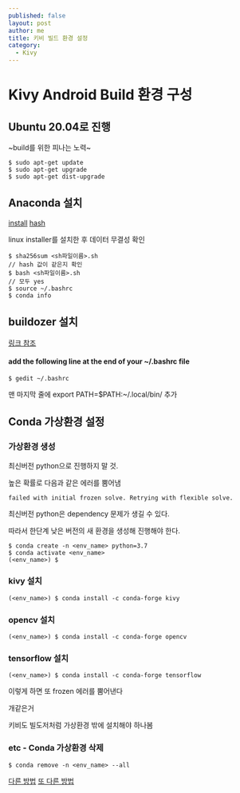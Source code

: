 ```yaml
---
published: false
layout: post
author: me
title: 키비 빌드 환경 설정
category:
  - Kivy
---
```

# Kivy Android Build 환경 구성

## Ubuntu 20.04로 진행

~build를 위한 피나는 노력~

```
$ sudo apt-get update
$ sudo apt-get upgrade
$ sudo apt-get dist-upgrade
```

## Anaconda 설치

[install](https://www.anaconda.com/products/individual)
[hash](https://docs.anaconda.com/anaconda/install/hashes/all/)

linux installer를 설치한 후 데이터 무결성 확인
```
$ sha256sum <sh파일이름>.sh
// hash 값이 같은지 확인
$ bash <sh파일이름>.sh
// 모두 yes
$ source ~/.bashrc
$ conda info
```

## buildozer 설치

[링크 참조](https://buildozer.readthedocs.io/en/latest/installation.html)

#### add the following line at the end of your ~/.bashrc file

```
$ gedit ~/.bashrc
```

맨 마지막 줄에 export PATH=$PATH:~/.local/bin/ 추가

## Conda 가상환경 설정

### 가상환경 생성

최신버전 python으로 진행하지 말 것.

높은 확률로 다음과 같은 에러를 뿜어냄

```
failed with initial frozen solve. Retrying with flexible solve.
```

최신버전 python은 dependency 문제가 생길 수 있다.

따라서 한단계 낮은 버전의 새 환경을 생성해 진행해야 한다.

```
$ conda create -n <env_name> python=3.7
$ conda activate <env_name>
(<env_name>) $
```

### kivy 설치

```
(<env_name>) $ conda install -c conda-forge kivy
```

### opencv 설치

```
(<env_name>) $ conda install -c conda-forge opencv
```

### tensorflow 설치

```
(<env_name>) $ conda install -c conda-forge tensorflow
```

이렇게 하면 또 frozen 에러를 뿜어낸다

개같은거

키비도 빌도저처럼 가상환경 밖에 설치해야 하나봄

### etc - Conda 가상환경 삭제 

```
$ conda remove -n <env_name> --all
```


[다른 방법](https://www.youtube.com/watch?v=Pi510YawopE)
[또 다른 방법](https://noel-embedded.tistory.com/914)